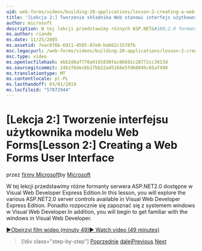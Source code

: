 ```yaml
---
uid: web-forms/videos/building-20-applications/lesson-2-creating-a-web-forms-user-interface
title: '[Lekcja 2:] Tworzenie składnika Web stanowi interfejs użytkownika | Dokumentacja firmy Microsoft'
author: microsoft
description: W tej lekcji przedstawimy różnych ASP.NET&#160;2.0 formantów serwera dostępne w Visual Web Developer Express Edition. Ponadto użytkownik rozpocznie się...
ms.author: riande
ms.date: 11/25/2005
ms.assetid: 7eac8f6b-6911-4585-87e8-ba662c1578fb
msc.legacyurl: /web-forms/videos/building-20-applications/lesson-2-creating-a-web-forms-user-interface
msc.type: video
ms.openlocfilehash: ebb2d6af770a9191030fac06691c28772cc3013d
ms.sourcegitcommit: 24b1f6decbb17bb22a45166e5fdb0845c65af498
ms.translationtype: MT
ms.contentlocale: pl-PL
ms.lasthandoff: 03/01/2019
ms.locfileid: "57072944"
---
```

<a name="lesson-2-creating-a-web-forms-user-interface"></a><span data-ttu-id="01c58-104">[Lekcja 2:] Tworzenie interfejsu użytkownika modelu Web Forms</span><span class="sxs-lookup"><span data-stu-id="01c58-104">[Lesson 2:] Creating a Web Forms User Interface</span></span>
====================
<span data-ttu-id="01c58-105">przez [firmy Microsoft](https://github.com/microsoft)</span><span class="sxs-lookup"><span data-stu-id="01c58-105">by [Microsoft](https://github.com/microsoft)</span></span>

<span data-ttu-id="01c58-106">W tej lekcji przedstawimy różne formanty serwera ASP.NET2.0 dostępne w Visual Web Developer Express Edition.</span><span class="sxs-lookup"><span data-stu-id="01c58-106">In this lesson, you will explore the various ASP.NET2.0 server controls available in Visual Web Developer Express Edition.</span></span> <span data-ttu-id="01c58-107">Ponadto rozpocznie się zapoznać się z systemem windows w Visual Web Developer.</span><span class="sxs-lookup"><span data-stu-id="01c58-107">In addition, you will begin to get familiar with the windows in Visual Web Developer.</span></span>

[<span data-ttu-id="01c58-108">&#9654;Obejrzyj film wideo (minuty 49)</span><span class="sxs-lookup"><span data-stu-id="01c58-108">&#9654; Watch video (49 minutes)</span></span>](https://channel9.msdn.com/Blogs/ASP-NET-Site-Videos/lesson-2-creating-a-web-forms-user-interface)

> [!div class="step-by-step"]
> <span data-ttu-id="01c58-109">[Poprzednie](lesson-1-getting-started-with-visual-web-developer-express.md)
> [dalej](lesson-3-understanding-more-about-events-and-postback.md)</span><span class="sxs-lookup"><span data-stu-id="01c58-109">[Previous](lesson-1-getting-started-with-visual-web-developer-express.md)
[Next](lesson-3-understanding-more-about-events-and-postback.md)</span></span>
